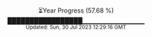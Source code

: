 <p align="center">
⏳Year Progress (57.68 %) <br>
█████████████████▁▁▁▁▁▁▁▁▁▁▁▁▁ <br>
<sub>Updated: Sun, 30 Jul 2023 12:29:16 GMT</sub>
</p>

